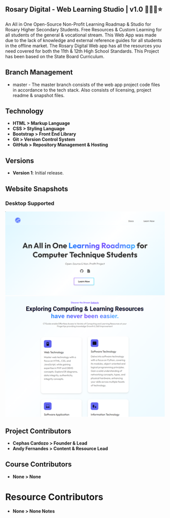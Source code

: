 ## Rosary Digital - Web Learning Studio | v1.0 🧑🏻‍💻⭐

An All in One Open-Source Non-Profit Learning Roadmap & Studio for Rosary Higher Secondary Students. Free Resources & Custom Learning for all students of the general & vocational stream. This Web App was made due to the lack of knowledge and external reference guides for all students in the offline market. The Rosary Digital Web app has all the resources you need covered for both the 11th & 12th High School Standards. This Project has been based on the State Board Curriculum.

## Branch Management
- master - The master branch consists of the web app project code files in accordance to the tech stack. Also consists of licensing, project readme & snapshot files.

## Technology
- **HTML > Markup Language**
- **CSS > Styling Language**
- **Bootstrap > Front End Library**
- **Git > Version Control System**
- **GitHub > Repository Management & Hosting**

## Versions
- **Version 1**: Initial release.

## Website Snapshots
<h3>Desktop Supported</h3>
<img src="https://github.com/cephascard0207/CTGuide-webapp_v1.0/blob/main/CTGuide_WebsitePic1.png?raw=true"/>
<img src="https://github.com/cephascard0207/CTGuide-webapp_v1.0/blob/main/CTGuide_WebsitePic3.png?raw=true"/>

## Project Contributors
- **Cephas Cardozo > Founder & Lead**
- **Andy Fernandes > Content & Resource Lead**

## Course Contributors
- **None > None**

# Resource Contributors
- **None > None Notes**
